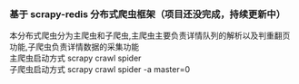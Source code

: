 ### 基于 scrapy-redis 分布式爬虫框架（项目还没完成，持续更新中）

本分布式爬虫分为主爬虫和子爬虫,主爬虫主要负责详情队列的解析以及判重翻页功能,子爬虫负责详情数据的采集功能   
主爬虫启动方式 scrapy crawl spider   
子爬虫启动方式 scrapy crawl spider -a master=0





